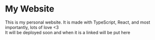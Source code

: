 # My Website

This is my personal website. It is made with TypeScript, React, and most importantly, lots of love <3 <br>
It will be deployed soon and when it is a linked will be put here